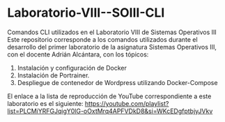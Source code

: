 # Laboratorio-VIII--SOIII-CLI
Comandos CLI utilizados en el Laboratorio VIII de Sistemas Operativos III
Este repositorio corresponde a los comandos utilizados durante el desarrollo del primer laboratorio de la asignatura Sistemas Operativos III, con el docente Adrián Alcántara, con los tópicos:

1. Instalación y configuración de Docker
2. Instalación de Portrainer.
3. Despliegue de contenedor de Wordpress utilizando Docker-Compose

El enlace a la lista de reproducción de YouTube correspondiente a este laboratorio es el siguiente: 
https://youtube.com/playlist?list=PLCMiYRFGJqigY0lG-oOxtMrq4APFVDkD8&si=WKcEDgfptbjyJVkv
